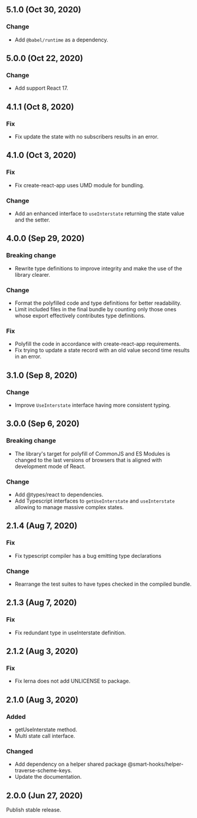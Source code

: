 ## 5.1.0 (Oct 30, 2020)

### Change

- Add `@babel/runtime` as a dependency.

## 5.0.0 (Oct 22, 2020)

### Change

- Add support React 17.

## 4.1.1 (Oct 8, 2020)

### Fix

- Fix update the state with no subscribers results in an error.

## 4.1.0 (Oct 3, 2020)

### Fix

- Fix create-react-app uses UMD module for bundling.

### Change

- Add an enhanced interface to `useInterstate` returning the state value and the setter.

## 4.0.0 (Sep 29, 2020)

### Breaking change

- Rewrite type definitions to improve integrity and make the use of the library clearer.

### Change

- Format the polyfilled code and type definitions for better readability.
- Limit included files in the final bundle by counting only those ones whose export effectively
  contributes type definitions.

### Fix

- Polyfill the code in accordance with create-react-app requirements.
- Fix trying to update a state record with an old value second time results in an error.

## 3.1.0 (Sep 8, 2020)

### Change

- Improve `UseInterstate` interface having more consistent typing.

## 3.0.0 (Sep 6, 2020)

### Breaking change

- The library's target for polyfill of CommonJS and ES Modules is changed to the last versions of
  browsers that is aligned with development mode of React.

### Change

- Add @types/react to dependencies.
- Add Typescript interfaces to `getUseInterstate` and `useInterstate` allowing to manage massive
  complex states.

## 2.1.4 (Aug 7, 2020)

### Fix

- Fix typescript compiler has a bug emitting type declarations

### Change

- Rearrange the test suites to have types checked in the compiled bundle.

## 2.1.3 (Aug 7, 2020)

### Fix

- Fix redundant type in useInterstate definition.

## 2.1.2 (Aug 3, 2020)

### Fix

- Fix lerna does not add UNLICENSE to package.

## 2.1.0 (Aug 3, 2020)

### Added

- getUseInterstate method.
- Multi state call interface.

### Changed

- Add dependency on a helper shared package @smart-hooks/helper-traverse-scheme-keys.
- Update the documentation.

## 2.0.0 (Jun 27, 2020)

Publish stable release.
